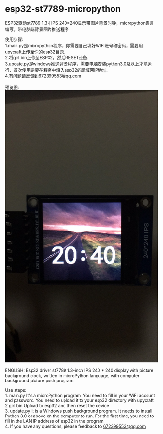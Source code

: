 # esp32-st7789-micropython
ESP32驱动st7789 1.3寸IPS 240*240显示带图片背景时钟，micropython语言编写，带电脑端背景图片推送程序

使用步骤: 
<br>1.main.py是micropython程序，你需要自己填好WIFI账号和密码，需要用upycraft上传至你的esp32目录.
<br>2.将girl.bin上传至ESP32，然后RESET设备.
<br>3.update.py是windows推送背景程序，需要电脑安装python3.0及以上才能运行，首次使用需要在程序中填入esp32的局域网IP地址.
<br>4.有问题请反馈到672399553@qq.com
<br><br>预览图:<br>![image](https://raw.githubusercontent.com/mylinxiang/esp32-st7789-micropython/main/%E6%98%BE%E7%A4%BA%E6%95%88%E6%9E%9C%E5%9B%BE.jpg)


ENGLISH:
Esp32 driver st7789 1.3-inch IPS 240 * 240 display with picture background clock, written in microPython language, with computer background picture push program

Use steps:
<br>1. main.py It's a microPython program. You need to fill in your WiFi account and password. You need to upload it to your esp32 directory with upycraft
<br>2 girl.bin Upload to esp32 and then reset the device
<br>3. update.py It is a Windows push background program. It needs to install Python 3.0 or above on the computer to run. For the first time, you need to fill in the LAN IP address of esp32 in the program
<br>4. If you have any questions, please feedback to 672399553@qq.com

